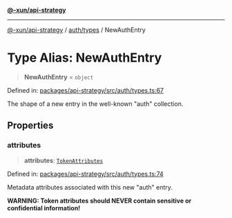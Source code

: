 [**@-xun/api-strategy**](../../../README.md)

***

[@-xun/api-strategy](../../../README.md) / [auth/types](../README.md) / NewAuthEntry

# Type Alias: NewAuthEntry

> **NewAuthEntry** = `object`

Defined in: [packages/api-strategy/src/auth/types.ts:67](https://github.com/Xunnamius/api-utils/blob/b785d9e67ba769b2480f64a9690c2911fb596cf7/packages/api-strategy/src/auth/types.ts#L67)

The shape of a new entry in the well-known "auth" collection.

## Properties

### attributes

> **attributes**: [`TokenAttributes`](TokenAttributes.md)

Defined in: [packages/api-strategy/src/auth/types.ts:74](https://github.com/Xunnamius/api-utils/blob/b785d9e67ba769b2480f64a9690c2911fb596cf7/packages/api-strategy/src/auth/types.ts#L74)

Metadata attributes associated with this new "auth" entry.

**WARNING: Token attributes should NEVER contain sensitive or confidential
information!**
